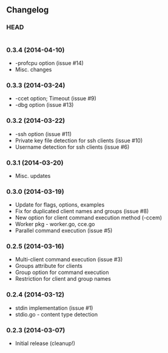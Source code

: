 ## Changelog

### HEAD

```
```

### 0.3.4 (2014-04-10)

* -profcpu option (issue #14)
* Misc. changes

### 0.3.3 (2014-03-24)

* -ccet option; Timeout (issue #9)
* -dbg option (issue #13)

### 0.3.2 (2014-03-22)

* -ssh option (issue #11)
* Private key file detection for ssh clients (issue #10)
* Username detection for ssh clients (issue #6)

### 0.3.1 (2014-03-20)

* Misc. updates

### 0.3.0 (2014-03-19)

* Update for flags, options, examples
* Fix for duplicated client names and groups (issue #8)
* New option for client command execution method (-ccem)
* Worker pkg - worker.go, cce.go
* Parallel command execution (issue #5)

### 0.2.5 (2014-03-16)

* Multi-client command execution (issue #3)
* Groups attribute for clients
* Group option for command execution
* Restriction for client and group names

### 0.2.4 (2014-03-12)

* stdin implementation (issue #1)
* stdio.go - content type detection

### 0.2.3 (2014-03-07)

* Initial release (cleanup!)